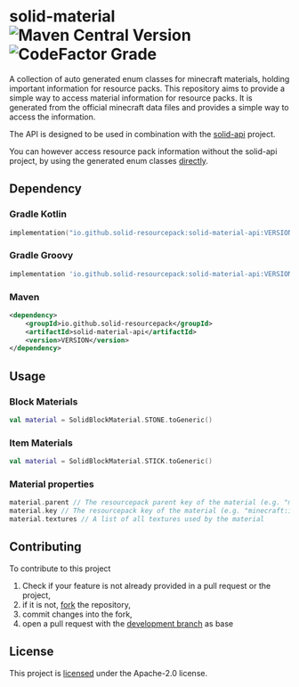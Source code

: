 # solid-material ![Maven Central Version](https://img.shields.io/maven-central/v/io.github.solid-resourcepack/solid-material-api?style=flat) ![CodeFactor Grade](https://img.shields.io/codefactor/grade/github/solid-resourcepack/solid-material)
A collection of auto generated enum classes for minecraft materials, holding important information for resource packs.
This repository aims to provide a simple way to access material information for resource packs. It is generated from the official minecraft data files and provides a simple way to access the information.

The API is designed to be used in combination with the [solid-api](https://github.com/solid-resourcepack/solid-api) project.

You can however access resource pack information without the solid-api project, by using the generated enum classes [directly](#usage).

## Dependency

### Gradle Kotlin
```kt
implementation("io.github.solid-resourcepack:solid-material-api:VERSION")
```
### Gradle Groovy
```groovy
implementation 'io.github.solid-resourcepack:solid-material-api:VERSION'
```

### Maven
```xml
<dependency>
    <groupId>io.github.solid-resourcepack</groupId>
    <artifactId>solid-material-api</artifactId>
    <version>VERSION</version>
</dependency>
```

## Usage

### Block Materials
```kotlin
val material = SolidBlockMaterial.STONE.toGeneric()
```

### Item Materials
```kotlin
val material = SolidBlockMaterial.STICK.toGeneric()
```

### Material properties
```kotlin
material.parent // The resourcepack parent key of the material (e.g. "minecraft:item/generated")
material.key // The resourcepack key of the material (e.g. "minecraft:item/stick")
material.textures // A list of all textures used by the material
```


## Contributing
To contribute to this project
1. Check if your feature is not already provided in a pull request or the project,
2. if it is not, [fork](https://github.com/solid-resourcepack/solid-material/fork) the repository,
3. commit changes into the fork,
4. open a pull request with the [development branch](https://github.com/solid-resourcepack/solid-material/tree/development) as base

## License
This project is [licensed](LICENSE) under the Apache-2.0 license.
